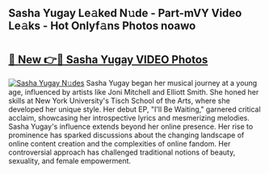 ## Sasha Yugay Le𝚊ked N𝚞de - Part-mVY Video Le𝚊ks - Hot Onlyf𝚊ns Photos noawo

# <h2><a href="http://ac14235.deff.icu/?id=Sasha+Yugay">🔗 New 👉🔴 Sasha Yugay VIDEO Photos</a></h2>

[![Sasha Yugay N𝚞des](https://i.imgur.com/rIISA9y.gif)](http://ac14235.deff.icu/?id=Sasha+Yugay)
Sasha Yugay began her musical journey at a young age, influenced by artists like Joni Mitchell and Elliott Smith. She honed her skills at New York University's Tisch School of the Arts, where she developed her unique style. Her debut EP, "I'll Be Waiting," garnered critical acclaim, showcasing her introspective lyrics and mesmerizing melodies. Sasha Yugay's influence extends beyond her online presence. Her rise to prominence has sparked discussions about the changing landscape of online content creation and the complexities of online fandom. Her controversial approach has challenged traditional notions of beauty, sexuality, and female empowerment.
